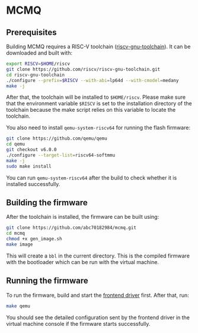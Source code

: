 # MCMQ

## Prerequisites
Building MCMQ requires a RISC-V toolchain ([riscv-gnu-toolchain](https://github.com/riscv/riscv-gnu-toolchain)). It can be downloaded and built with:
```sh
export RISCV=$HOME/riscv
git clone https://github.com/riscv/riscv-gnu-toolchain.git
cd riscv-gnu-toolchain
./configure --prefix=$RISCV --with-abi=lp64d --with-cmodel=medany
make -j
```

After that, the toolchain will be installed to `$HOME/riscv`. Please make sure that the environment variable `$RISCV` is set to the installation directory of the toolchain because the make script relies on this variable to locate the toolchain.

You also need to install `qemu-system-riscv64` for running the flash firmware:
```sh
git clone https://github.com/qemu/qemu
cd qemu
git checkout v6.0.0
./configure --target-list=riscv64-softmmu
make -j
sudo make install
```
You can run `qemu-system-riscv64` after the build to check whether it is installed successfully.

## Building the firmware
After the toolchain is installed, the firmware can be built using:
```sh
git clone https://github.com/abc70182984/mcmq.git
cd mcmq
chmod +x gen_image.sh
make image
```

This will create a `bbl` in the current directory. This is the compiled firmware with the bootloader which can be run with the virtual machine.

## Running the firmware
To run the firmware, build and start the [frontend driver](https://github.com/abc70182984/mcmqhost) first. After that, run:
```sh
make qemu
```

You should see the detailed configuration sent by the frontend driver in the virtual machine console if the firmware starts successfully.
